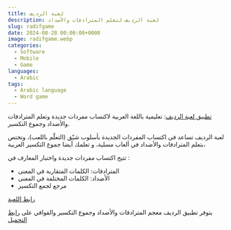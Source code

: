 ```yaml
---
title: لعبة الرديف
description: لعبة الرديف لتعلم المترادفات والأضداد
slug: radifgame
date: 2024-08-28 00:00:00+0000
image: radifgame.webp
categories:
  - Software
  - Mobile
  - Game
languages:
  - Arabic
tags:
  - Arabic language
  - Word game
---
```


[ تطبيق لعبة الرديف](https://play.google.com/store/apps/details?id=com.tahadz.radifiGame): تعليمية باللغة العربية لاكتساب مفردات جديدة وتعلم المترادفات والأضداد وجموع التكسير.

لعبة الرديف تساعد في اكتساب المفردات الجديدة بأسلوب شيّق (التعلّم باللعب)، وتختص بتعلم المترادفات والأضداد في ألعاب مسلية، و تعلمك أيضا جموع التكسير العربية،

تتيح اكتساب مفردات جديدة واختبار المعارف في :
 - المترادفات: الكلمات المتقاربة في المعنى
 - الأضداد: الكلمات المختلفة في المعنى
 - مرجع لجمع التكسير

[رابط اللعبة](https://play.google.com/store/apps/details?id=com.tahadz.radifiGame)

يتوفر تطبيق الرديف معجم المترادفات والأضداد وجموع التكسير والقوافي على [رابط التحميل](https://play.google.com/store/apps/details?id=com.tahadz.radif_dictionary)

